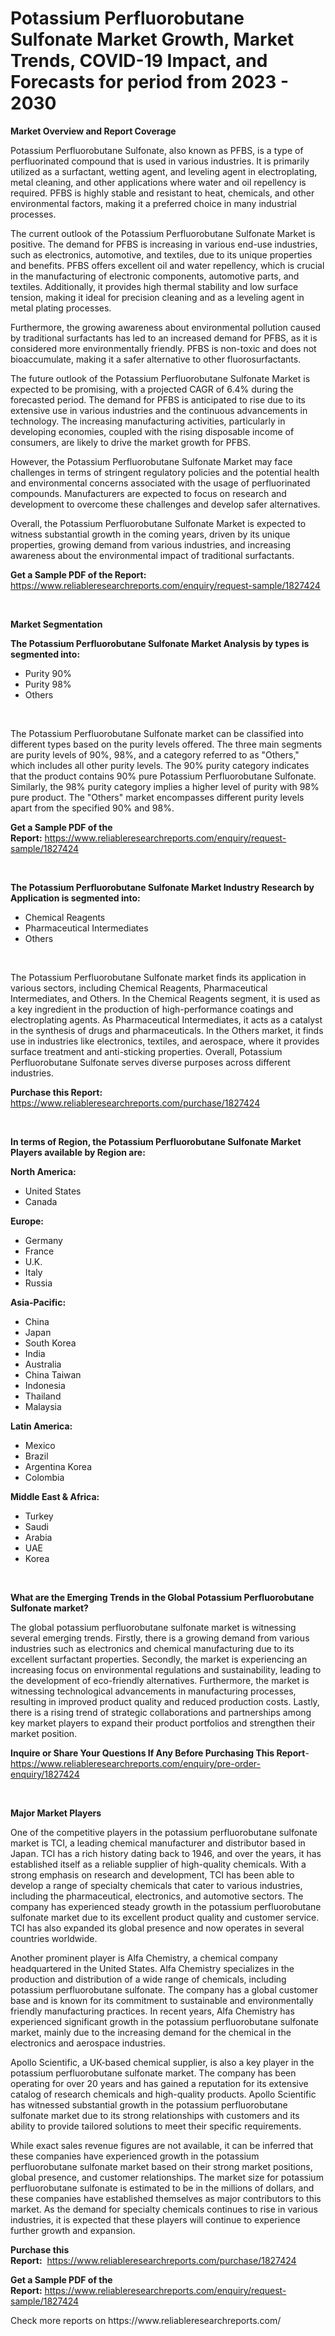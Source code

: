 <p><h1>Potassium Perfluorobutane Sulfonate Market Growth, Market Trends, COVID-19 Impact, and Forecasts for period from 2023 - 2030</h1></p><p><strong>Market Overview and Report Coverage</strong></p>
<p><p>Potassium Perfluorobutane Sulfonate, also known as PFBS, is a type of perfluorinated compound that is used in various industries. It is primarily utilized as a surfactant, wetting agent, and leveling agent in electroplating, metal cleaning, and other applications where water and oil repellency is required. PFBS is highly stable and resistant to heat, chemicals, and other environmental factors, making it a preferred choice in many industrial processes.</p><p>The current outlook of the Potassium Perfluorobutane Sulfonate Market is positive. The demand for PFBS is increasing in various end-use industries, such as electronics, automotive, and textiles, due to its unique properties and benefits. PFBS offers excellent oil and water repellency, which is crucial in the manufacturing of electronic components, automotive parts, and textiles. Additionally, it provides high thermal stability and low surface tension, making it ideal for precision cleaning and as a leveling agent in metal plating processes.</p><p>Furthermore, the growing awareness about environmental pollution caused by traditional surfactants has led to an increased demand for PFBS, as it is considered more environmentally friendly. PFBS is non-toxic and does not bioaccumulate, making it a safer alternative to other fluorosurfactants.</p><p>The future outlook of the Potassium Perfluorobutane Sulfonate Market is expected to be promising, with a projected CAGR of 6.4% during the forecasted period. The demand for PFBS is anticipated to rise due to its extensive use in various industries and the continuous advancements in technology. The increasing manufacturing activities, particularly in developing economies, coupled with the rising disposable income of consumers, are likely to drive the market growth for PFBS.</p><p>However, the Potassium Perfluorobutane Sulfonate Market may face challenges in terms of stringent regulatory policies and the potential health and environmental concerns associated with the usage of perfluorinated compounds. Manufacturers are expected to focus on research and development to overcome these challenges and develop safer alternatives.</p><p>Overall, the Potassium Perfluorobutane Sulfonate Market is expected to witness substantial growth in the coming years, driven by its unique properties, growing demand from various industries, and increasing awareness about the environmental impact of traditional surfactants.</p></p>
<p><strong>Get a Sample PDF of the Report:</strong> <a href="https://www.reliableresearchreports.com/enquiry/request-sample/1827424">https://www.reliableresearchreports.com/enquiry/request-sample/1827424</a></p>
<p>&nbsp;</p>
<p><strong>Market Segmentation</strong></p>
<p><strong>The Potassium Perfluorobutane Sulfonate Market Analysis by types is segmented into:</strong></p>
<p><ul><li>Purity 90%</li><li>Purity 98%</li><li>Others</li></ul></p>
<p>&nbsp;</p>
<p><p>The Potassium Perfluorobutane Sulfonate market can be classified into different types based on the purity levels offered. The three main segments are purity levels of 90%, 98%, and a category referred to as "Others," which includes all other purity levels. The 90% purity category indicates that the product contains 90% pure Potassium Perfluorobutane Sulfonate. Similarly, the 98% purity category implies a higher level of purity with 98% pure product. The "Others" market encompasses different purity levels apart from the specified 90% and 98%.</p></p>
<p><strong>Get a Sample PDF of the Report:</strong>&nbsp;<a href="https://www.reliableresearchreports.com/enquiry/request-sample/1827424">https://www.reliableresearchreports.com/enquiry/request-sample/1827424</a></p>
<p>&nbsp;</p>
<p><strong>The Potassium Perfluorobutane Sulfonate Market Industry Research by Application is segmented into:</strong></p>
<p><ul><li>Chemical Reagents</li><li>Pharmaceutical Intermediates</li><li>Others</li></ul></p>
<p>&nbsp;</p>
<p><p>The Potassium Perfluorobutane Sulfonate market finds its application in various sectors, including Chemical Reagents, Pharmaceutical Intermediates, and Others. In the Chemical Reagents segment, it is used as a key ingredient in the production of high-performance coatings and electroplating agents. As Pharmaceutical Intermediates, it acts as a catalyst in the synthesis of drugs and pharmaceuticals. In the Others market, it finds use in industries like electronics, textiles, and aerospace, where it provides surface treatment and anti-sticking properties. Overall, Potassium Perfluorobutane Sulfonate serves diverse purposes across different industries.</p></p>
<p><strong>Purchase this Report:</strong>&nbsp; <a href="https://www.reliableresearchreports.com/purchase/1827424">https://www.reliableresearchreports.com/purchase/1827424</a></p>
<p>&nbsp;</p>
<p><strong>In terms of Region, the Potassium Perfluorobutane Sulfonate Market Players available by Region are:</strong></p>
<p>
    <p> <strong> North America: </strong>
        <ul>
            <li>United States</li>
            <li>Canada</li>
        </ul>
        </p> 
    <p> <strong> Europe: </strong>
        <ul>
            <li>Germany</li>
            <li>France</li>
            <li>U.K.</li>
            <li>Italy</li>
            <li>Russia</li>
        </ul>
        </p> 
    <p> <strong> Asia-Pacific: </strong>
        <ul>
            <li>China</li>
            <li>Japan</li>
            <li>South Korea</li>
            <li>India</li>
            <li>Australia</li>
            <li>China Taiwan</li>
            <li>Indonesia</li>
            <li>Thailand</li>
            <li>Malaysia</li>
        </ul>
        </p> 
    <p> <strong> Latin America: </strong>
        <ul>
            <li>Mexico</li>
            <li>Brazil</li>
            <li>Argentina Korea</li>
            <li>Colombia</li>
        </ul>
        </p> 
    <p> <strong> Middle East & Africa: </strong>
        <ul>
            <li>Turkey</li>
            <li>Saudi</li>
            <li>Arabia</li>
            <li>UAE</li>
            <li>Korea</li>
        </ul>
    </p>
    </p>
<p>&nbsp;</p>
<p><strong>What are the Emerging Trends in the Global Potassium Perfluorobutane Sulfonate market?</strong></p>
<p><p>The global potassium perfluorobutane sulfonate market is witnessing several emerging trends. Firstly, there is a growing demand from various industries such as electronics and chemical manufacturing due to its excellent surfactant properties. Secondly, the market is experiencing an increasing focus on environmental regulations and sustainability, leading to the development of eco-friendly alternatives. Furthermore, the market is witnessing technological advancements in manufacturing processes, resulting in improved product quality and reduced production costs. Lastly, there is a rising trend of strategic collaborations and partnerships among key market players to expand their product portfolios and strengthen their market position.</p></p>
<p><strong>Inquire or Share Your Questions If Any Before Purchasing This Report</strong>- <a href="https://www.reliableresearchreports.com/enquiry/pre-order-enquiry/1827424">https://www.reliableresearchreports.com/enquiry/pre-order-enquiry/1827424</a></p>
<p>&nbsp;</p>
<p><strong>Major Market Players</strong></p>
<p><p>One of the competitive players in the potassium perfluorobutane sulfonate market is TCI, a leading chemical manufacturer and distributor based in Japan. TCI has a rich history dating back to 1946, and over the years, it has established itself as a reliable supplier of high-quality chemicals. With a strong emphasis on research and development, TCI has been able to develop a range of specialty chemicals that cater to various industries, including the pharmaceutical, electronics, and automotive sectors. The company has experienced steady growth in the potassium perfluorobutane sulfonate market due to its excellent product quality and customer service. TCI has also expanded its global presence and now operates in several countries worldwide.</p><p>Another prominent player is Alfa Chemistry, a chemical company headquartered in the United States. Alfa Chemistry specializes in the production and distribution of a wide range of chemicals, including potassium perfluorobutane sulfonate. The company has a global customer base and is known for its commitment to sustainable and environmentally friendly manufacturing practices. In recent years, Alfa Chemistry has experienced significant growth in the potassium perfluorobutane sulfonate market, mainly due to the increasing demand for the chemical in the electronics and aerospace industries.</p><p>Apollo Scientific, a UK-based chemical supplier, is also a key player in the potassium perfluorobutane sulfonate market. The company has been operating for over 20 years and has gained a reputation for its extensive catalog of research chemicals and high-quality products. Apollo Scientific has witnessed substantial growth in the potassium perfluorobutane sulfonate market due to its strong relationships with customers and its ability to provide tailored solutions to meet their specific requirements.</p><p>While exact sales revenue figures are not available, it can be inferred that these companies have experienced growth in the potassium perfluorobutane sulfonate market based on their strong market positions, global presence, and customer relationships. The market size for potassium perfluorobutane sulfonate is estimated to be in the millions of dollars, and these companies have established themselves as major contributors to this market. As the demand for specialty chemicals continues to rise in various industries, it is expected that these players will continue to experience further growth and expansion.</p></p>
<p><strong>Purchase this Report:</strong>&nbsp;&nbsp;<a href="https://www.reliableresearchreports.com/purchase/1827424">https://www.reliableresearchreports.com/purchase/1827424</a></p>
<p></p>
<p><strong>Get a Sample PDF of the Report:</strong>&nbsp;<a href="https://www.reliableresearchreports.com/enquiry/request-sample/1827424">https://www.reliableresearchreports.com/enquiry/request-sample/1827424</a></p>
<p>Check more reports on https://www.reliableresearchreports.com/</p>